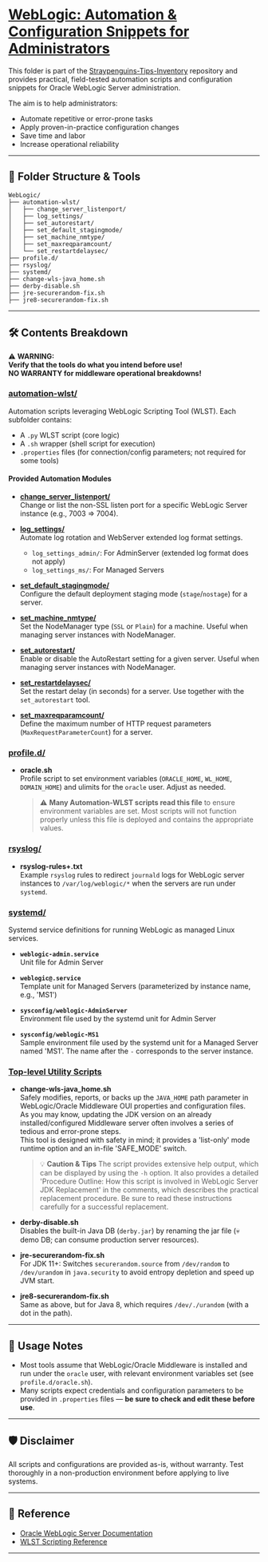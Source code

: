 # [WebLogic: Automation & Configuration Snippets for Administrators](https://github.com/Tatsuya-Nonogaki/Straypenguins-Tips-Inventory/tree/main/WebLogic)

This folder is part of the [Straypenguins-Tips-Inventory](https://github.com/Tatsuya-Nonogaki/Straypenguins-Tips-Inventory) repository and provides practical, field-tested automation scripts and configuration snippets for Oracle WebLogic Server administration.

The aim is to help administrators:
- Automate repetitive or error-prone tasks
- Apply proven-in-practice configuration changes
- Save time and labor
- Increase operational reliability

---

## 📂 Folder Structure & Tools

```
WebLogic/
├── automation-wlst/
│   ├── change_server_listenport/
│   ├── log_settings/
│   ├── set_autorestart/
│   ├── set_default_stagingmode/
│   ├── set_machine_nmtype/
│   ├── set_maxreqparamcount/
│   └── set_restartdelaysec/
├── profile.d/
├── rsyslog/
├── systemd/
├── change-wls-java_home.sh
├── derby-disable.sh
├── jre-securerandom-fix.sh
├── jre8-securerandom-fix.sh
```

---

## 🛠️ Contents Breakdown

⚠️ **WARNING:**  
**Verify that the tools do what you intend before use!  
NO WARRANTY for middleware operational breakdowns!**

### [automation-wlst/](automation-wlst/)
Automation scripts leveraging WebLogic Scripting Tool (WLST). Each subfolder contains:
- A `.py` WLST script (core logic)
- A `.sh` wrapper (shell script for execution)
- `.properties` files (for connection/config parameters; not required for some tools)

#### Provided Automation Modules

- **[change_server_listenport/](automation-wlst/change_server_listenport/)**  
  Change or list the non-SSL listen port for a specific WebLogic Server instance (e.g., 7003 => 7004).

- **[log_settings/](automation-wlst/log_settings/)**  
  Automate log rotation and WebServer extended log format settings.
  - `log_settings_admin/`: For AdminServer (extended log format does not apply)
  - `log_settings_ms/`: For Managed Servers

- **[set_default_stagingmode/](automation-wlst/set_default_stagingmode/)**  
  Configure the default deployment staging mode (`stage`/`nostage`) for a server.

- **[set_machine_nmtype/](automation-wlst/set_machine_nmtype/)**  
  Set the NodeManager type (`SSL` or `Plain`) for a machine. Useful when managing server instances with NodeManager.

- **[set_autorestart/](automation-wlst/set_autorestart/)**  
  Enable or disable the AutoRestart setting for a given server. Useful when managing server instances with NodeManager.

- **[set_restartdelaysec/](automation-wlst/set_restartdelaysec/)**  
  Set the restart delay (in seconds) for a server. Use together with the `set_autorestart` tool.

- **[set_maxreqparamcount/](automation-wlst/set_maxreqparamcount/)**  
  Define the maximum number of HTTP request parameters (`MaxRequestParameterCount`) for a server.

### [profile.d/](profile.d/)
- **oracle.sh**  
  Profile script to set environment variables (`ORACLE_HOME`, `WL_HOME`, `DOMAIN_HOME`) and ulimits for the `oracle` user. Adjust as needed.
  > ⚠️ **Many Automation-WLST scripts read this file** to ensure environment variables are set. Most scripts will not function properly unless this file is deployed and contains the appropriate values.

### [rsyslog/](rsyslog/)
- **rsyslog-rules+.txt**  
  Example `rsyslog` rules to redirect `journald` logs for WebLogic server instances to `/var/log/weblogic/*` when the servers are run under `systemd`.

### [systemd/](systemd/)
Systemd service definitions for running WebLogic as managed Linux services.

- **`weblogic-admin.service`**  
  Unit file for Admin Server

- **`weblogic@.service`**  
  Template unit for Managed Servers (parameterized by instance name, e.g., 'MS1')

- **`sysconfig/weblogic-AdminServer`**  
  Environment file used by the systemd unit for Admin Server

- **`sysconfig/weblogic-MS1`**  
  Sample environment file used by the systemd unit for a Managed Server named 'MS1'. The name after the `-` corresponds to the server instance.

### [Top-level Utility Scripts](./)

- **change-wls-java_home.sh**  
  Safely modifies, reports, or backs up the `JAVA_HOME` path parameter in WebLogic/Oracle Middleware OUI properties and configuration files.  
  As you may know, updating the JDK version on an already installed/configured Middleware server often involves a series of tedious and error-prone steps.  
  This tool is designed with safety in mind; it provides a 'list-only' mode runtime option and an in-file 'SAFE_MODE' switch.

  > 💡 **Caution & Tips**
  > The script provides extensive help output, which can be displayed by using the `-h` option.
  > It also provides a detailed 'Procedure Outline: How this script is involved in WebLogic Server JDK Replacement' in the comments, which describes the practical replacement procedure.
  > Be sure to read these instructions carefully for a successful replacement.

- **derby-disable.sh**  
  Disables the built-in Java DB (`derby.jar`) by renaming the jar file (💀 demo DB; can consume production server resources).

- **jre-securerandom-fix.sh**  
  For JDK 11+: Switches `securerandom.source` from `/dev/random` to `/dev/urandom` in `java.security` to avoid entropy depletion and speed up JVM start.

- **jre8-securerandom-fix.sh**  
  Same as above, but for Java 8, which requires `/dev/./urandom` (with a dot in the path).

---

## 📝 Usage Notes

- Most tools assume that WebLogic/Oracle Middleware is installed and run under the `oracle` user, with relevant environment variables set (see `profile.d/oracle.sh`).
- Many scripts expect credentials and configuration parameters to be provided in `.properties` files — **be sure to check and edit these before use**.

---

## 🛡️ Disclaimer

All scripts and configurations are provided as-is, without warranty. Test thoroughly in a non-production environment before applying to live systems.

---

## 🔗 Reference

- [Oracle WebLogic Server Documentation](https://docs.oracle.com/en/middleware/fusion-middleware/weblogic-server/)
- [WLST Scripting Reference](https://docs.oracle.com/en/middleware/fusion-middleware/weblogic-server/14.1.2/wlstc/index.html)

---
